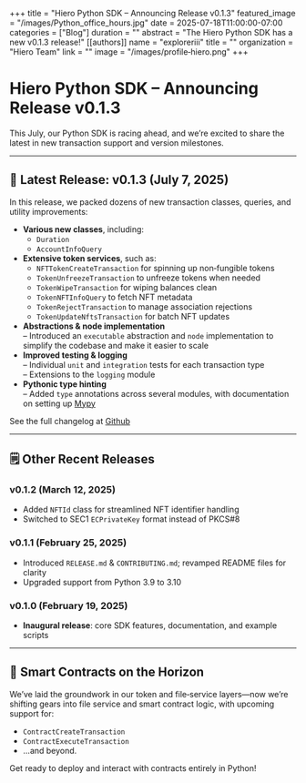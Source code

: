 +++
title = "Hiero Python SDK – Announcing Release v0.1.3"
featured_image = "/images/Python_office_hours.jpg"
date = 2025-07-18T11:00:00-07:00
categories = ["Blog"]
duration = ""
abstract = "The Hiero Python SDK has a new v0.1.3 release!"
[[authors]]
name = "exploreriii"
title = ""
organization = "Hiero Team"
link = ""
image = "/images/profile‑hiero.png"
+++

# Hiero Python SDK – Announcing Release v0.1.3

This July, our Python SDK is racing ahead, and we’re excited to share the latest in new transaction support and version milestones. 

---

## 🚀 Latest Release: v0.1.3 (July 7, 2025)

In this release, we packed dozens of new transaction classes, queries, and utility improvements:

- **Various new classes**, including:
  - `Duration`
  - `AccountInfoQuery`
- **Extensive token services**, such as:
  - `NFTTokenCreateTransaction` for spinning up non‑fungible tokens
  - `TokenUnfreezeTransaction` to unfreeze tokens when needed
  - `TokenWipeTransaction` for wiping balances clean
  - `TokenNFTInfoQuery` to fetch NFT metadata
  - `TokenRejectTransaction` to manage association rejections
  - `TokenUpdateNftsTransaction` for batch NFT updates
- **Abstractions & node implementation**  
  – Introduced an `executable` abstraction and `node` implementation to simplify the codebase and make it easier to scale  
- **Improved testing & logging**  
  – Individual `unit` and `integration` tests for each transaction type  
  – Extensions to the `logging` module  
- **Pythonic type hinting**  
  – Added `type` annotations across several modules, with documentation on setting up [Mypy](https://mypy.readthedocs.io)

See the full changelog at [Github](https://raw.githubusercontent.com/hiero-ledger/hiero-sdk-python/main/CHANGELOG.md)

---

## 🗒️ Other Recent Releases

### v0.1.2 (March 12, 2025)
- Added `NFTId` class for streamlined NFT identifier handling  
- Switched to SEC1 `ECPrivateKey` format instead of PKCS#8  

### v0.1.1 (February 25, 2025)
- Introduced `RELEASE.md` & `CONTRIBUTING.md`; revamped README files for clarity  
- Upgraded support from Python 3.9 to 3.10  

### v0.1.0 (February 19, 2025)
- **Inaugural release**: core SDK features, documentation, and example scripts  

---

## 🔭 Smart Contracts on the Horizon

We’ve laid the groundwork in our token and file‑service layers—now we’re shifting gears into file service and smart contract logic, with upcoming support for:

- `ContractCreateTransaction`
- `ContractExecuteTransaction`
- …and beyond.

Get ready to deploy and interact with contracts entirely in Python!  
